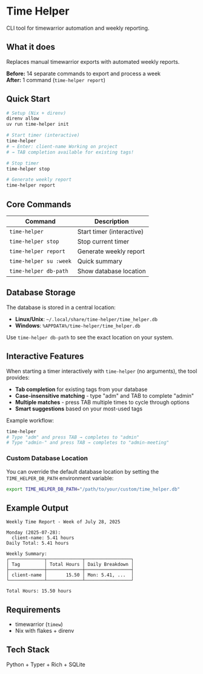 # Time Helper

CLI tool for timewarrior automation and weekly reporting.

## What it does

Replaces manual timewarrior exports with automated weekly reports.

**Before:** 14 separate commands to export and process a week  
**After:** 1 command (`time-helper report`)

## Quick Start

```bash
# Setup (Nix + direnv)
direnv allow
uv run time-helper init

# Start timer (interactive)
time-helper
# → Enter: client-name Working on project
# → TAB completion available for existing tags!

# Stop timer
time-helper stop

# Generate weekly report
time-helper report
```

## Core Commands

| Command | Description |
|---------|-------------|
| `time-helper` | Start timer (interactive) |
| `time-helper stop` | Stop current timer |
| `time-helper report` | Generate weekly report |
| `time-helper su :week` | Quick summary |
| `time-helper db-path` | Show database location |

## Database Storage

The database is stored in a central location:

- **Linux/Unix**: `~/.local/share/time-helper/time_helper.db`
- **Windows**: `%APPDATA%/time-helper/time_helper.db`

Use `time-helper db-path` to see the exact location on your system.

## Interactive Features

When starting a timer interactively with `time-helper` (no arguments), the tool provides:

- **Tab completion** for existing tags from your database
- **Case-insensitive matching** - type "adm" and TAB to complete "admin"
- **Multiple matches** - press TAB multiple times to cycle through options
- **Smart suggestions** based on your most-used tags

Example workflow:

```bash
time-helper
# Type "adm" and press TAB → completes to "admin"
# Type "admin-" and press TAB → completes to "admin-meeting"
```

### Custom Database Location

You can override the default database location by setting the `TIME_HELPER_DB_PATH` environment variable:

```bash
export TIME_HELPER_DB_PATH="/path/to/your/custom/time_helper.db"
```

## Example Output

```text
Weekly Time Report - Week of July 28, 2025

Monday (2025-07-28):
  client-name: 5.41 hours
Daily Total: 5.41 hours

Weekly Summary:
┌─────────────┬─────────────┬─────────────────┐
│ Tag         │ Total Hours │ Daily Breakdown │
├─────────────┼─────────────┼─────────────────┤
│ client-name │       15.50 │ Mon: 5.41, ...  │
└─────────────┴─────────────┴─────────────────┘

Total Hours: 15.50 hours
```

## Requirements

- timewarrior (`timew`)
- Nix with flakes + direnv

## Tech Stack

Python + Typer + Rich + SQLite
